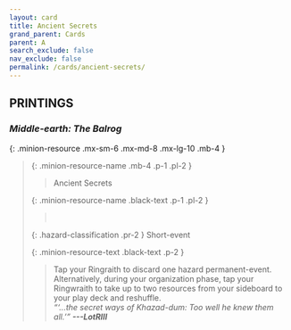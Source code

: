 ```yaml
---
layout: card
title: Ancient Secrets
grand_parent: Cards
parent: A
search_exclude: false
nav_exclude: false
permalink: /cards/ancient-secrets/
---
```


## PRINTINGS


### _Middle-earth: The Balrog_

{: .minion-resource .mx-sm-6 .mx-md-8 .mx-lg-10 .mb-4 }
> {: .minion-resource-name .mb-4 .p-1 .pl-2 }
> > <div class="hazard-mp"></div>
> > <div class="card-name">Ancient Secrets</div>
>
> {: .minion-resource-name .black-text .p-1 .pl-2 }
> > &nbsp;
>
> {: .hazard-classification .pr-2 }
> Short-event
>
> {: .minion-resource-text .black-text .p-2 }
> > Tap your Ringraith to discard one hazard permanent-event. Alternatively, during your organization phase, tap your Ringwraith to take up to two resources from your sideboard to your play deck and reshuffle. <br>_“‘...the secret ways of Khazad-dum: Too well he knew them all.’”_ ***---&#65279;LotRIII*** 
> 
